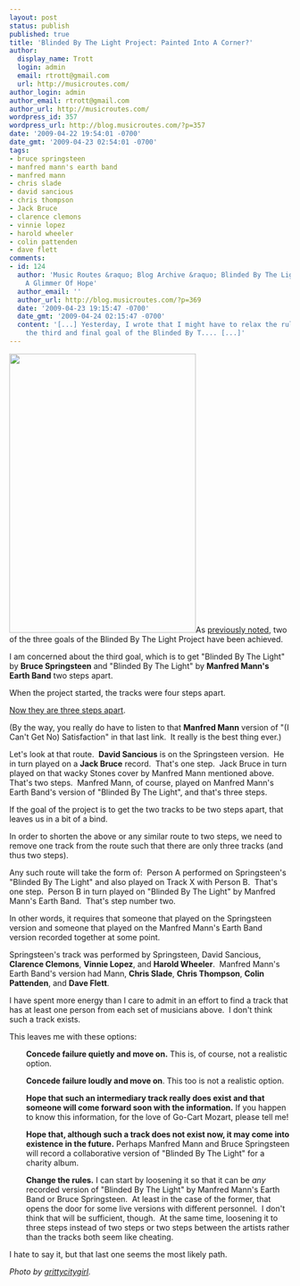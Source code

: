 ```yaml
---
layout: post
status: publish
published: true
title: 'Blinded By The Light Project: Painted Into A Corner?'
author:
  display_name: Trott
  login: admin
  email: rtrott@gmail.com
  url: http://musicroutes.com/
author_login: admin
author_email: rtrott@gmail.com
author_url: http://musicroutes.com/
wordpress_id: 357
wordpress_url: http://blog.musicroutes.com/?p=357
date: '2009-04-22 19:54:01 -0700'
date_gmt: '2009-04-23 02:54:01 -0700'
tags:
- bruce springsteen
- manfred mann's earth band
- manfred mann
- chris slade
- david sancious
- chris thompson
- Jack Bruce
- clarence clemons
- vinnie lopez
- harold wheeler
- colin pattenden
- dave flett
comments:
- id: 124
  author: 'Music Routes &raquo; Blog Archive &raquo; Blinded By The Light Project:
    A Glimmer Of Hope'
  author_email: ''
  author_url: http://blog.musicroutes.com/?p=369
  date: '2009-04-23 19:15:47 -0700'
  date_gmt: '2009-04-24 02:15:47 -0700'
  content: '[...] Yesterday, I wrote that I might have to relax the rules to achieve
    the third and final goal of the Blinded By T.... [...]'
---
```

<p><img class="alignright size-full wp-image-359" src="http://blog.musicroutes.com/wp-content/uploads/2009/04/209840484_7eb3834605.jpg" alt="" width="334" height="500" />As <a href="http://blog.musicroutes.com/?p=352" target="_blank">previously noted</a>, two of the three goals of the Blinded By The Light Project have been achieved.</p>
<p>I am concerned about the third goal, which is to get "Blinded By The Light" by <strong>Bruce Springsteen</strong> and "Blinded By The Light" by <strong>Manfred Mann's Earth Band</strong> two steps apart.</p>
<p>When the project started, the tracks were four steps apart.</p>
<p><a href="http://musicroutes.com/route.php?route=630a4847a38c7d199ed17e25f975bc8c" target="_blank">Now they are three steps apart</a>.</p>
<p>(By the way, you really do have to listen to that <strong>Manfred Mann</strong> version of "(I Can't Get No) Satisfaction" in that last link.  It really is the best thing ever.)</p>
<p>Let's look at that route.  <strong>David Sancious</strong> is on the Springsteen version.  He in turn played on a <strong>Jack Bruce</strong> record.  That's one step.  Jack Bruce in turn played on that wacky Stones cover by Manfred Mann mentioned above.  That's two steps.  Manfred Mann, of course, played on Manfred Mann's Earth Band's version of "Blinded By The Light", and that's three steps.</p>
<p>If the goal of the project is to get the two tracks to be two steps apart, that leaves us in a bit of a bind.</p>
<p>In order to shorten the above or any similar route to two steps, we need to remove one track from the route such that there are only three tracks (and thus two steps).</p>
<p>Any such route will take the form of:  Person A performed on Springsteen's "Blinded By The Light" and also played on Track X with Person B.  That's one step.  Person B in turn played on "Blinded By The Light" by Manfred Mann's Earth Band.  That's step number two.</p>
<p>In other words, it requires that someone that played on the Springsteen version and someone that played on the Manfred Mann's Earth Band version recorded together at some point.</p>
<p>Springsteen's track was performed by Springsteen, David Sancious, <strong>Clarence Clemons</strong>, <strong>Vinnie Lopez</strong>, and <strong>Harold Wheeler</strong>.  Manfred Mann's Earth Band's version had Mann, <strong>Chris Slade</strong>, <strong>Chris Thompson</strong>, <strong>Colin Pattenden</strong>, and <strong>Dave Flett</strong>.</p>
<p>I have spent more energy than I care to admit in an effort to find a track that has at least one person from each set of musicians above.  I don't think such a track exists.</p>
<p>This leaves me with these options:</p>
<p style="padding-left: 30px;"><strong>Concede failure quietly and move on.</strong> This is, of course, not a realistic option.</p>
<p style="padding-left: 30px;"><strong>Concede failure loudly and move on</strong>. This too is not a realistic option.</p>
<p style="padding-left: 30px;"><strong>Hope that such an intermediary track really does exist and that someone will come forward soon with the information.</strong> If you happen to know this information, for the love of Go-Cart Mozart, please tell me!</p>
<p style="padding-left: 30px;"><strong>Hope that, although such a track does not exist now, it may come into existence in the future.</strong> Perhaps Manfred Mann and Bruce Springsteen will record a collaborative version of "Blinded By The Light" for a charity album.</p>
<p style="padding-left: 30px;"><strong>Change the rules.</strong> I can start by loosening it so that it can be <em>any</em> recorded version of "Blinded By The Light" by Manfred Mann's Earth Band or Bruce Springsteen.  At least in the case of the former, that opens the door for some live versions with different personnel.  I don't think that will be sufficient, though.  At the same time, loosening it to three steps instead of two steps or two steps between the artists rather than the tracks both seem like cheating.</p>
<ul></ul>
<p>I hate to say it, but that last one seems the most likely path.</p>
<p><em>Photo by <a href="http://www.flickr.com/photos/grittycitygirl/" target="_blank">grittycitygirl</a>.</em></p>
